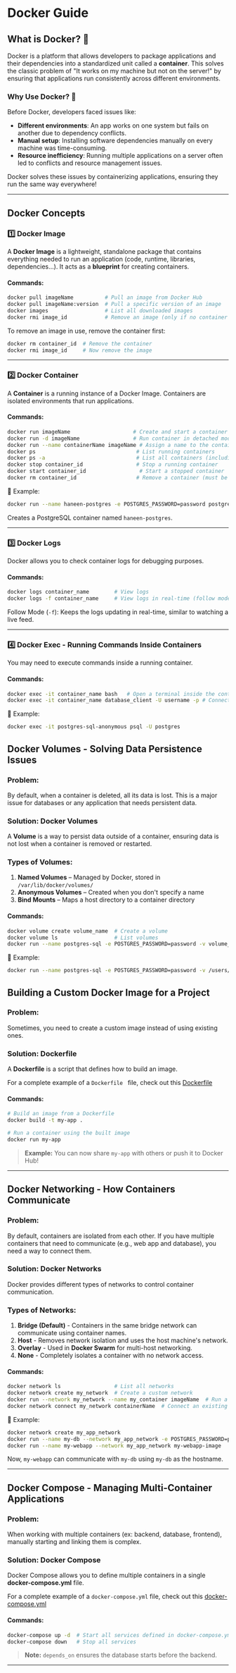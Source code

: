 # Docker Guide

## What is Docker? 🐳

Docker is a platform that allows developers to package applications and their dependencies into a standardized unit called a **container**. This solves the classic problem of "It works on my machine but not on the server!" by ensuring that applications run consistently across different environments.

### Why Use Docker? 🤔

Before Docker, developers faced issues like:

- **Different environments**: An app works on one system but fails on another due to dependency conflicts.
- **Manual setup**: Installing software dependencies manually on every machine was time-consuming.
- **Resource inefficiency**: Running multiple applications on a server often led to conflicts and resource management issues.

Docker solves these issues by containerizing applications, ensuring they run the same way everywhere!

---

## Docker Concepts

### 1️⃣ Docker Image

A **Docker Image** is a lightweight, standalone package that contains everything needed to run an application (code, runtime, libraries, dependencies...). It acts as a **blueprint** for creating containers.

#### Commands:

```sh
docker pull imageName          # Pull an image from Docker Hub
docker pull imageName:version  # Pull a specific version of an image
docker images                  # List all downloaded images
docker rmi image_id            # Remove an image (only if no container is using it)
```

To remove an image in use, remove the container first:

```sh
docker rm container_id  # Remove the container
docker rmi image_id     # Now remove the image
```

---

### 2️⃣ Docker Container

A **Container** is a running instance of a Docker Image. Containers are isolated environments that run applications.

#### Commands:

```sh
docker run imageName                    # Create and start a container
docker run -d imageName                 # Run container in detached mode (background)
docker run --name containerName imageName # Assign a name to the container
docker ps                                # List running containers
docker ps -a                             # List all containers (including stopped ones)
docker stop container_id                 # Stop a running container
docker start container_id                 # Start a stopped container
docker rm container_id                   # Remove a container (must be stopped first)
```

🔹 Example:

```sh
docker run --name haneen-postgres -e POSTGRES_PASSWORD=password postgres
```

Creates a PostgreSQL container named `haneen-postgres`.

---

### 3️⃣ Docker Logs

Docker allows you to check container logs for debugging purposes.

#### Commands:

```sh
docker logs container_name        # View logs
docker logs -f container_name     # View logs in real-time (follow mode)
```

Follow Mode (`-f`): Keeps the logs updating in real-time, similar to watching a live feed.

---

### 4️⃣ Docker Exec - Running Commands Inside Containers

You may need to execute commands inside a running container.

#### Commands:

```sh
docker exec -it container_name bash   # Open a terminal inside the container
docker exec -it container_name database_client -U username -p # Connect to database inside a container
```

🔹 Example:

```sh
docker exec -it postgres-sql-anonymous psql -U postgres
```


## Docker Volumes - Solving Data Persistence Issues

### Problem:

By default, when a container is deleted, all its data is lost. This is a major issue for databases or any application that needs persistent data.

### Solution: **Docker Volumes**

A **Volume** is a way to persist data outside of a container, ensuring data is not lost when a container is removed or restarted.

### Types of Volumes:

1. **Named Volumes** – Managed by Docker, stored in `/var/lib/docker/volumes/`
2. **Anonymous Volumes** – Created when you don't specify a name
3. **Bind Mounts** – Maps a host directory to a container directory

#### Commands:

```sh
docker volume create volume_name  # Create a volume
docker volume ls                  # List volumes
docker run --name postgres-sql -e POSTGRES_PASSWORD=password -v volume_name:/var/lib/postgresql/data postgres
```

🔹 Example:

```sh
docker run --name postgres-sql -e POSTGRES_PASSWORD=password -v /users/HANEEN/docker/volumes/postgres/data:/var/lib/postgres/data postgres
```


## Building a Custom Docker Image for a Project

### Problem:
Sometimes, you need to create a custom image instead of using existing ones.
### Solution: Dockerfile

A **Dockerfile** is a script that defines how to build an image.

For a complete example of a `Dockerfile ` file, check out this [Dockerfile](demo/Dockerfile)

#### Commands:

```sh
# Build an image from a Dockerfile
docker build -t my-app .

# Run a container using the built image
docker run my-app
```

> **Example:** You can now share `my-app` with others or push it to Docker Hub!
---

## Docker Networking - How Containers Communicate

### Problem:

By default, containers are isolated from each other. If you have multiple containers that need to communicate (e.g., web app and database), you need a way to connect them.

### Solution: Docker Networks

Docker provides different types of networks to control container communication.

### Types of Networks:

1. **Bridge (Default)** - Containers in the same bridge network can communicate using container names.
2. **Host** - Removes network isolation and uses the host machine's network.
3. **Overlay** - Used in **Docker Swarm** for multi-host networking.
4. **None** - Completely isolates a container with no network access.

#### Commands:

```sh
docker network ls                 # List all networks
docker network create my_network  # Create a custom network
docker run --network my_network --name my_container imageName  # Run a container in a network
docker network connect my_network containerName  # Connect an existing container to a network
```

🔹 Example:

```sh
docker network create my_app_network
docker run --name my-db --network my_app_network -e POSTGRES_PASSWORD=password postgres
docker run --name my-webapp --network my_app_network my-webapp-image
```

Now, `my-webapp` can communicate with `my-db` using `my-db` as the hostname.

---

## Docker Compose - Managing Multi-Container Applications

### Problem:

When working with multiple containers (ex: backend, database, frontend), manually starting and linking them is complex.

### Solution: Docker Compose

Docker Compose allows you to define multiple containers in a single **docker-compose.yml** file.

For a complete example of a `docker-compose.yml` file, check out this [docker-compose.yml](demo/docker-compose.yml)

#### Commands:

```sh
docker-compose up -d  # Start all services defined in docker-compose.yml
docker-compose down   # Stop all services
```

> **Note:** `depends_on` ensures the database starts before the backend.

---

